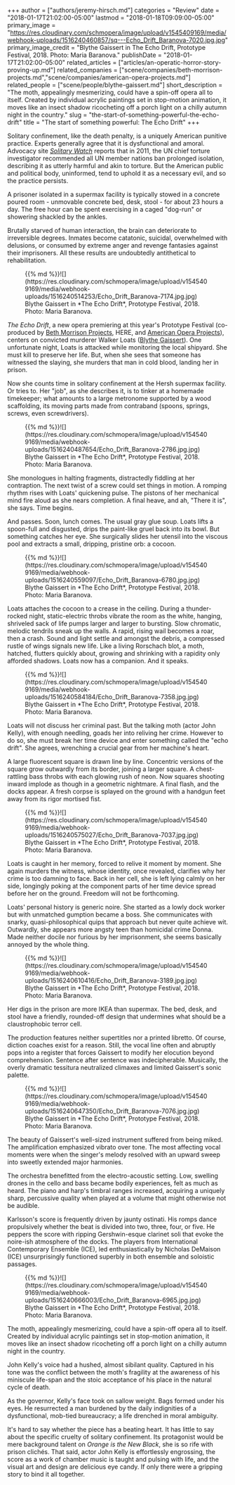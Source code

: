 +++
author = ["authors/jeremy-hirsch.md"]
categories = "Review"
date = "2018-01-17T21:02:00-05:00"
lastmod = "2018-01-18T09:09:00-05:00"
primary_image = "https://res.cloudinary.com/schmopera/image/upload/v1545409169/media/webhook-uploads/1516240460857/sq---Echo_Drift_Baranova-7020.jpg.jpg"
primary_image_credit = "Blythe Gaissert in The Echo Drift, Prototype Festival, 2018. Photo: Maria Baranova."
publishDate = "2018-01-17T21:02:00-05:00"
related_articles = ["articles/an-operatic-horror-story-proving-up.md"]
related_companies = ["scene/companies/beth-morrison-projects.md","scene/companies/american-opera-projects.md"]
related_people = ["scene/people/blythe-gaissert.md"]
short_description = "The moth, appealingly mesmerizing, could have a spin-off opera all to itself. Created by individual acrylic paintings set in stop-motion animation, it moves like an insect shadow ricocheting off a porch light on a chilly autumn night in the country."
slug = "the-start-of-something-powerful-the-echo-drift"
title = "The start of something powerful: The Echo Drift"
+++

Solitary confinement, like the death penalty, is a uniquely American punitive practice. Experts generally agree that it is dysfunctional and amoral. Advocacy site [*Solitary Watch*](http://solitarywatch.com/) reports that in 2011, the UN chief torture investigator recommended all UN member nations ban prolonged isolation, describing it as utterly harmful and akin to torture. But the American public and political body, uninformed, tend to uphold it as a necessary evil, and so the practice persists.

A prisoner isolated in a supermax facility is typically stowed in a concrete poured room - unmovable concrete bed, desk, stool - for about 23 hours a day. The free hour can be spent exercising in a caged "dog-run" or showering shackled by the ankles.

Brutally starved of human interaction, the brain can deteriorate to irreversible degrees. Inmates become catatonic, suicidal, overwhelmed with delusions, or consumed by extreme anger and revenge fantasies against their imprisoners. All these results are undoubtedly antithetical to rehabilitation.

<figure data-type="image">{{% md %}}![](https://res.cloudinary.com/schmopera/image/upload/v1545409169/media/webhook-uploads/1516240514253/Echo_Drift_Baranova-7174.jpg.jpg)
<figcaption>Blythe Gaissert in *The Echo Drift*, Prototype Festival, 2018. Photo: Maria Baranova.</figcaption>
</figure>

*The Echo Drift*, a new opera premiering at this year's Prototype Festival (co-produced by [Beth Morrison Projects](/scene/companies/beth-morrison-projects/), HERE, and [American Opera Projects](/american-opera-projects-youre-seeing-the-opera-in-microcosm/)), centers on convicted murderer Walker Loats ([Blythe Gaissert](/scene/people/blythe-gaissert/)). One unfortunate night, Loats is attacked while monitoring the local shipyard. She must kill to preserve her life. But, when she sees that someone has witnessed the slaying, she murders that man in cold blood, landing her in prison.

Now she counts time in solitary confinement at the Hersh supermax facility. Or tries to. Her "job", as she describes it, is to tinker at a homemade timekeeper; what amounts to a large metronome supported by a wood scaffolding, its moving parts made from contraband (spoons, springs, screws, even screwdrivers).

<figure data-type="image">{{% md %}}![](https://res.cloudinary.com/schmopera/image/upload/v1545409169/media/webhook-uploads/1516240487654/Echo_Drift_Baranova-2786.jpg.jpg)
<figcaption>Blythe Gaissert in *The Echo Drift*, Prototype Festival, 2018. Photo: Maria Baranova.</figcaption>
</figure>

She monologues in halting fragments, distractedly fiddling at her contraption. The next twist of a screw could set things in motion. A romping rhythm rises with Loats' quickening pulse. The pistons of her mechanical mind fire aloud as she nears completion. A final heave, and ah, "There it is", she says. Time begins.

And passes. Soon, lunch comes. The usual gray glue soup. Loats lifts a spoon-full and disgusted, drips the paint-like gruel back into its bowl. But something catches her eye. She surgically slides her utensil into the viscous pool and extracts a small, dripping, pristine orb: a cocoon.

<figure data-type="image">{{% md %}}![](https://res.cloudinary.com/schmopera/image/upload/v1545409169/media/webhook-uploads/1516240559097/Echo_Drift_Baranova-6780.jpg.jpg)
<figcaption>Blythe Gaissert in *The Echo Drift*, Prototype Festival, 2018. Photo: Maria Baranova.</figcaption>
</figure>

Loats attaches the cocoon to a crease in the ceiling. During a thunder-rocked night, static-electric throbs vibrate the room as the white, hanging, shriveled sack of life pumps larger and larger to bursting. Slow chromatic, melodic tendrils sneak up the walls. A rapid, rising wail becomes a roar, then a crash. Sound and light settle and amongst the debris, a compressed rustle of wings signals new life. Like a living Rorschach blot, a moth, hatched, flutters quickly about, growing and shrinking with a rapidity only afforded shadows. Loats now has a companion. And it speaks.

<figure data-type="image">{{% md %}}![](https://res.cloudinary.com/schmopera/image/upload/v1545409169/media/webhook-uploads/1516240584184/Echo_Drift_Baranova-7358.jpg.jpg)
<figcaption>Blythe Gaissert in *The Echo Drift*, Prototype Festival, 2018. Photo: Maria Baranova.</figcaption>
</figure>

Loats will not discuss her criminal past. But the talking moth (actor John Kelly), with enough needling, goads her into reliving her crime. However to do so, she must break her time device and enter something called the "echo drift". She agrees, wrenching a crucial gear from her machine's heart.

A large fluorescent square is drawn line by line. Concentric versions of the square grow outwardly from its border, joining a larger square. A chest-rattling bass throbs with each glowing rush of neon. Now squares shooting inward implode as though in a geometric nightmare. A final flash, and the docks appear. A fresh corpse is splayed on the ground with a handgun feet away from its rigor mortised fist.

<figure data-type="image">{{% md %}}![](https://res.cloudinary.com/schmopera/image/upload/v1545409169/media/webhook-uploads/1516240575027/Echo_Drift_Baranova-7037.jpg.jpg)
<figcaption>Blythe Gaissert in *The Echo Drift*, Prototype Festival, 2018. Photo: Maria Baranova.</figcaption>
</figure>

Loats is caught in her memory, forced to relive it moment by moment. She again murders the witness, whose identity, once revealed, clarifies why her crime is too damning to face. Back in her cell, she is left lying calmly on her side, longingly poking at the component parts of her time device spread before her on the ground. Freedom will not be forthcoming.

Loats' personal history is generic noire. She started as a lowly dock worker but with unmatched gumption became a boss. She communicates with snarky, quasi-philosophical quips that approach but never quite achieve wit. Outwardly, she appears more angsty teen than homicidal crime Donna. Made neither docile nor furious by her imprisonment, she seems basically annoyed by the whole thing.

<figure data-type="image">{{% md %}}![](https://res.cloudinary.com/schmopera/image/upload/v1545409169/media/webhook-uploads/1516240610416/Echo_Drift_Baranova-3189.jpg.jpg)
<figcaption>Blythe Gaissert in *The Echo Drift*, Prototype Festival, 2018. Photo: Maria Baranova.</figcaption>
</figure>

Her digs in the prison are more IKEA than supermax. The bed, desk, and stool have a friendly, rounded-off design that undermines what should be a claustrophobic terror cell.

The production features neither supertitles nor a printed libretto. Of course, diction coaches exist for a reason. Still, the vocal line often and abruptly pops into a register that forces Gaissert to modify her elocution beyond comprehension. Sentence after sentence was indecipherable. Musically, the overly dramatic tessitura neutralized climaxes and limited Gaissert's sonic palette.

<figure data-type="image">{{% md %}}![](https://res.cloudinary.com/schmopera/image/upload/v1545409169/media/webhook-uploads/1516240647350/Echo_Drift_Baranova-7076.jpg.jpg)
<figcaption>Blythe Gaissert in *The Echo Drift*, Prototype Festival, 2018. Photo: Maria Baranova.</figcaption>
</figure>

The beauty of Gaissert's well-sized instrument suffered from being miked. The amplification emphasized vibrato over tone. The most affecting vocal moments were when the singer's melody resolved with an upward sweep into sweetly extended major harmonies.

The orchestra benefitted from the electro-acoustic setting. Low, swelling drones in the cello and bass became bodily experiences, felt as much as heard. The piano and harp's timbral ranges increased, acquiring a uniquely sharp, percussive quality when played at a volume that might otherwise not be audible.

Karlsson's score is frequently driven by jaunty ostinati. His romps dance propulsively whether the beat is divided into two, three, four, or five. He peppers the score with ripping Gershwin-esque clarinet soli that evoke the noire-ish atmosphere of the docks. The players from International Contemporary Ensemble (ICE), led enthusiastically by Nicholas DeMaison (ICE) unsurprisingly functioned superbly in both ensemble and soloistic passages.

<figure data-type="image">{{% md %}}![](https://res.cloudinary.com/schmopera/image/upload/v1545409169/media/webhook-uploads/1516240666003/Echo_Drift_Baranova-6965.jpg.jpg)
<figcaption>Blythe Gaissert in *The Echo Drift*, Prototype Festival, 2018. Photo: Maria Baranova.</figcaption>
</figure>

The moth, appealingly mesmerizing, could have a spin-off opera all to itself. Created by individual acrylic paintings set in stop-motion animation, it moves like an insect shadow ricocheting off a porch light on a chilly autumn night in the country.

John Kelly's voice had a hushed, almost sibilant quality. Captured in his tone was the conflict between the moth's fragility at the awareness of his miniscule life-span and the stoic acceptance of his place in the natural cycle of death.

As the governor, Kelly's face took on sallow weight. Bags formed under his eyes. He resurrected a man burdened by the daily indignities of a dysfunctional, mob-tied bureaucracy; a life drenched in moral ambiguity.

It's hard to say whether the piece has a beating heart. It has little to say about the specific cruelty of solitary confinement. Its protagonist would be mere background talent on *Orange is the New Black*, she is so rife with prison clichés. That said, actor John Kelly is effortlessly engrossing, the score as a work of chamber music is taught and pulsing with life, and the visual art and design are delicious eye candy. If only there were a gripping story to bind it all together.
